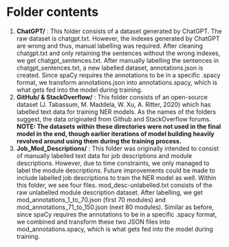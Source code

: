 # Folder contents

1. <b>ChatGPT/</b> : This folder consists of a dataset generated by ChatGPT. The raw dataset is chatgpt.txt. However, the indexes generated by ChatGPT are wrong and thus, manual labelling was required. After cleaning chatgpt.txt and only retaining the sentences without the wrong indexes, we get chatgpt_sentences.txt. After manually labelling the sentences in chatgpt_sentences.txt, a new labelled dataset, annotations.json is created. Since spaCy requires the annotations to be in a specific .spacy format, we transform annotations.json into annotations.spacy, which is what gets fed into the model during training.
2. <b>GitHub/ & StackOverflow/</b> : This folder consists of an open-source dataset (J. Tabassum, M. Maddela, W. Xu, A. Ritter, 2020) which has labelled text data for training NER models. As the names of the folders suggest, the data originated from Github and StackOverflow forums. <b>NOTE: The datasets within these directories were not used in the final model in the end, though earlier iterations of model building heavily revolved around using them during the training process.</b>
3. <b>Job_Mod_Descriptions/</b> : This folder was originally intended to consist of manually labelled text data for job descriptions and module descriptions. However, due to time constraints, we only managed to label the module descriptions. Future improvements could be made to include labelled job descriptions to train the NER model as well. Within this folder, we see four files. mod_desc-unlabelled.txt consists of the raw unlabelled module description dataset. After labelling, we get mod_annotations_1_to_70.json (first 70 modules) and mod_annotations_71_to_150.json (next 80 modules). Similar as before, since spaCy requires the annotations to be in a specific .spacy format, we combined and transform these two JSON files into mod_annotations.spacy, which is what gets fed into the model during training.
